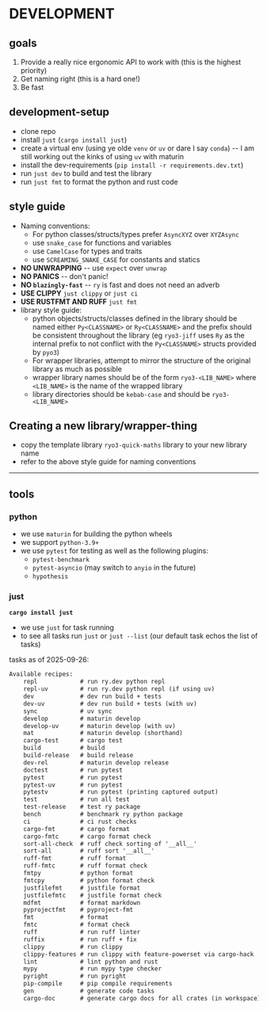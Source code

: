 # DEVELOPMENT

## goals

1. Provide a really nice ergonomic API to work with (this is the highest
   priority)
2. Get naming right (this is a hard one!)
3. Be fast

## development-setup

- clone repo
- install `just` (`cargo install just`)
- create a virtual env (using ye olde `venv` or `uv` or dare I say `conda`) -- I
  am still working out the kinks of using `uv` with maturin
- install the dev-requirements (`pip install -r requirements.dev.txt`)
- run `just dev` to build and test the library
- run `just fmt` to format the python and rust code

## style guide

- Naming conventions:
  - For python classes/structs/types prefer `AsyncXYZ` over `XYZAsync`
  - use `snake_case` for functions and variables
  - use `CamelCase` for types and traits
  - use `SCREAMING_SNAKE_CASE` for constants and statics
- **NO UNWRAPPING** -- use `expect` over `unwrap`
- **NO PANICS** -- don't panic!
- **NO `blazingly-fast`** -- `ry` is fast and does not need an adverb
- **USE CLIPPY** `just clippy` or `just ci`
- **USE RUSTFMT AND RUFF** `just fmt`
- library style guide:
  - python objects/structs/classes defined in the library should be named either
    `Py<CLASSNAME>` or `Ry<CLASSNAME>` and the prefix should be consistent
    throughout the library (eg `ryo3-jiff` uses `Ry` as the internal prefix to
    not conflict with the `Py<CLASSNAME>` structs provided by `pyo3`)
  - For wrapper libraries, attempt to mirror the structure of the original library as much as possible
  - wrapper library names should be of the form `ryo3-<LIB_NAME>` where `<LIB_NAME>`
    is the name of the wrapped library
  - library directories should be `kebab-case` and should be `ryo3-<LIB_NAME>`

## Creating a new library/wrapper-thing

- copy the template library `ryo3-quick-maths` library to your new library name
- refer to the above style guide for naming conventions

---

## tools

### python

- we use `maturin` for building the python wheels
- we support `python-3.9+`
- we use `pytest` for testing as well as the following plugins:
  - `pytest-benchmark`
  - `pytest-asyncio` (may switch to `anyio` in the future)
  - `hypothesis`

### just

**`cargo install just`**

- we use `just` for task running
- to see all tasks run `just` or `just --list` (our default task echos the list
  of tasks)

tasks as of 2025-09-26:

```txt
Available recipes:
    repl            # run ry.dev python repl
    repl-uv         # run ry.dev python repl (if using uv)
    dev             # dev run build + tests
    dev-uv          # dev run build + tests (with uv)
    sync            # uv sync
    develop         # maturin develop
    develop-uv      # maturin develop (with uv)
    mat             # maturin develop (shorthand)
    cargo-test      # cargo test
    build           # build
    build-release   # build release
    dev-rel         # maturin develop release
    doctest         # run pytest
    pytest          # run pytest
    pytest-uv       # run pytest
    pytestv         # run pytest (printing captured output)
    test            # run all test
    test-release    # test ry package
    bench           # benchmark ry python package
    ci              # ci rust checks
    cargo-fmt       # cargo format
    cargo-fmtc      # cargo format check
    sort-all-check  # ruff check sorting of '__all__'
    sort-all        # ruff sort '__all__'
    ruff-fmt        # ruff format
    ruff-fmtc       # ruff format check
    fmtpy           # python format
    fmtcpy          # python format check
    justfilefmt     # justfile format
    justfilefmtc    # justfile format check
    mdfmt           # format markdown
    pyprojectfmt    # pyproject-fmt
    fmt             # format
    fmtc            # format check
    ruff            # run ruff linter
    ruffix          # run ruff + fix
    clippy          # run clippy
    clippy-features # run clippy with feature-powerset via cargo-hack
    lint            # lint python and rust
    mypy            # run mypy type checker
    pyright         # run pyright
    pip-compile     # pip compile requirements
    gen             # generate code tasks
    cargo-doc       # generate cargo docs for all crates (in workspace)
```
